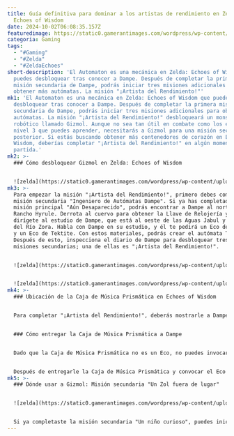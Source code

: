 ```yaml
---
title: Guía definitiva para dominar a los artistas de rendimiento en Zelda
  Echoes of Wisdom
date: 2024-10-02T06:08:35.157Z
featuredimage: https://static0.gamerantimages.com/wordpress/wp-content/uploads/wm/2024/10/zelda-echoes-of-wisdom-performance-artist-feature-image.jpg?q=70&fit=crop&w=1140&h=&dpr=1
categoria: Gaming
tags:
  - "#Gaming"
  - "#Zelda"
  - "#ZeldaEchoes"
short-description: 'El Automaton es una mecánica en Zelda: Echoes of Wisdom que
  puedes desbloquear tras conocer a Dampe. Después de completar la primera
  misión secundaria de Dampe, podrás iniciar tres misiones adicionales para
  obtener más autómatas. La misión "¡Artista del Rendimiento!"'
mk1: 'El Automaton es una mecánica en Zelda: Echoes of Wisdom que puedes
  desbloquear tras conocer a Dampe. Después de completar la primera misión
  secundaria de Dampe, podrás iniciar tres misiones adicionales para obtener más
  autómatas. La misión "¡Artista del Rendimiento!" desbloqueará un monstruo
  robótico llamado Gizmol. Aunque no sea tan útil en combate como los ecos de
  nivel 3 que puedes aprender, necesitarás a Gizmol para una misión secundaria
  posterior. Si estás buscando obtener más contenedores de corazón en Echoes of
  Wisdom, deberías completar "¡Artista del Rendimiento!" en algún momento de tu
  partida.'
mk2: >-
  ### Cómo desbloquear Gizmol en Zelda: Echoes of Wisdom


  ![zelda](https://static0.gamerantimages.com/wordpress/wp-content/uploads/2024/10/zelda-echoes-of-wisdom-gizmol.jpg?q=49&fit=crop&w=825&dpr=2 "zelda")
mk3: >-
  Para empezar la misión "¡Artista del Rendimiento!", primero debes completar la
  misión secundaria "Ingeniero de Autómatas Dampe". Si ya has completado la
  misión principal "Aún Desaparecido", podrás encontrar a Dampe al norte del
  Rancho Hyrule. Derrota al cuervo para obtener la Llave de Relojería y luego
  dirígete al estudio de Dampe, que está al oeste de las Aguas Jabul y la aldea
  del Río Zora. Habla con Dampe en su estudio, y él te pedirá un Eco de Mothula
  y un Eco de Tektite. Con estos materiales, podrás crear el autómata Techtite.
  Después de esto, inspecciona el diario de Dampe para desbloquear tres nuevas
  misiones secundarias; una de ellas es "¡Artista del Rendimiento!".


  ![zelda](https://static0.gamerantimages.com/wordpress/wp-content/uploads/wm/2024/10/eow-dampe-location-map.jpg?q=49&fit=crop&w=750&h=422&dpr=2 "zelda")


  ![zelda](https://static0.gamerantimages.com/wordpress/wp-content/uploads/wm/2024/10/eow-dampe-studio-map.jpg?q=49&fit=crop&w=750&h=422&dpr=2 "zelda")
mk4: >-
  ### Ubicación de la Caja de Música Prismática en Echoes of Wisdom


  Para completar "¡Artista del Rendimiento!", deberás mostrarle a Dampe un Eco de Zol y encontrar algo que haga un "hermoso sonido". La misión te da una pista de que el "hermoso sonido" se escucha en el Rancho Hyrule. Necesitarás el caballo de Zelda (el "Regalo de Impa") para conseguir el objeto que hace ese sonido: la Caja de Música Prismática. Habla con la mujer al lado de la casa para participar en la Carrera de Banderas. Si logras completar el recorrido intermedio en menos de 25 segundos, recibirás la Caja de Música Prismática como recompensa.


  ### Cómo entregar la Caja de Música Prismática a Dampe


  Dado que la Caja de Música Prismática no es un Eco, no puedes invocarla para mostrársela a Dampe. Para entregarle la Caja de Música, habla con él y selecciona la opción "Quiero un autómata". Luego, elige "artista del rendimiento" para entregar el objeto. Necesitarás hacer lo mismo para los tres autómatas restantes, que requieren el Abanico Dorado y la Katana de Herencia.


  Después de entregarle la Caja de Música Prismática y convocar el Eco de Zol, recibirás el autómata Gizmol.
mk5: >-
  ### Dónde usar a Gizmol: Misión secundaria "Un Zol fuera de lugar"


  ![zelda](https://static0.gamerantimages.com/wordpress/wp-content/uploads/2024/10/zelda-echoes-of-wisdom-an-out-there-zol-quest.jpg?q=49&fit=crop&w=825&dpr=2 "zelda")


  Si ya completaste la misión secundaria "Un niño curioso", puedes iniciar "Un Zol fuera de lugar". Dirígete a la Ciudadela del Castillo de Hyrule y habla con el niño afuera de la casa en la esquina suroeste. Si ya ha visto los Zol, Ignizol y Hydrozol, tendrá un marcador de misión sobre su cabeza. Habla con él para comenzar "Un Zol fuera de lugar" y convoca al autómata Gizmol para completar la misión. Para usar al autómata, presiona izquierda en el pad direccional y selecciona a Gizmol. La recompensa por completar "Un Zol fuera de lugar" es un fragmento de corazón.
---
```

